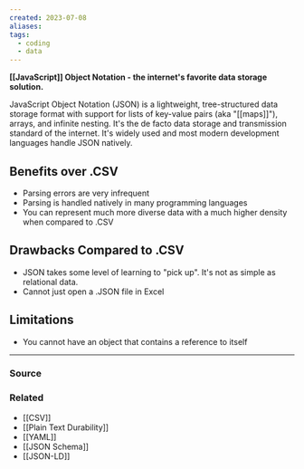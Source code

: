 ```yaml
---
created: 2023-07-08
aliases: 
tags:
  - coding
  - data
---
```

**[[JavaScript]] Object Notation - the internet's favorite data storage solution.**

JavaScript Object Notation (JSON) is a lightweight, tree-structured data storage format with support for lists of key-value pairs (aka "[[maps]]"), arrays, and infinite nesting. It's the de facto data storage and transmission standard of the internet. It's widely used and most modern development languages handle JSON natively. 

## Benefits over .CSV

- Parsing errors are very infrequent
- Parsing is handled natively in many programming languages
- You can represent much more diverse data with a much higher density when compared to .CSV

## Drawbacks Compared to .CSV

- JSON takes some level of learning to "pick up". It's not as simple as relational data.
- Cannot just open a .JSON file in Excel

## Limitations

- You cannot have an object that contains a reference to itself

****
### Source

### Related
- [[CSV]] 
- [[Plain Text Durability]] 
- [[YAML]] 
- [[JSON Schema]] 
- [[JSON-LD]]